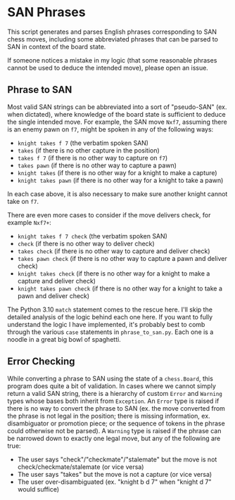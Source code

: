 # SAN Phrases
This script generates and parses English phrases corresponding to SAN chess moves, including some abbreviated phrases that can be parsed to SAN
in context of the board state.

If someone notices a mistake in my logic (that some reasonable phrases cannot be used to deduce the intended move), please open an issue.

## Phrase to SAN
Most valid SAN strings can be abbreviated into a sort of "pseudo-SAN" (ex. when dictated), where knowledge of the board state is sufficient to
deduce the single intended move. For example, the SAN move `Nxf7`, assuming there is an enemy pawn on `f7`, might be spoken in any of the 
following ways:
- `knight takes f 7` (the verbatim spoken SAN)
- `takes` (if there is no other capture in the position)
- `takes f 7` (if there is no other way to capture on `f7`)
- `takes pawn` (if there is no other way to capture a pawn)
- `knight takes` (if there is no other way for a knight to make a capture)
- `knight takes pawn` (if there is no other way for a knight to take a pawn)

In each case above, it is also necessary to make sure another knight cannot take on `f7`.

There are even more cases to consider if the move delivers check, for example `Nxf7+`:
- `knight takes f 7 check` (the verbatim spoken SAN)
- `check` (if there is no other way to deliver check)
- `takes check` (if there is no other way to capture and deliver check)
- `takes pawn check` (if there is no other way to capture a pawn and deliver check)
- `knight takes check` (if there is no other way for a knight to make a capture and deliver check)
- `knight takes pawn check` (if there is no other way for a knight to take a pawn and deliver check)

The Python 3.10 `match` statement comes to the rescue here. I'll skip the detailed analysis of the logic behind each one here. If you want to
fully understand the logic I have implemented, it's probably best to comb through the various `case` statements in `phrase_to_san.py`. Each one
is a noodle in a great big bowl of spaghetti.

## Error Checking
While converting a phrase to SAN using the state of a `chess.Board`, this program does quite a bit of validation. In cases where we cannot simply return
a valid SAN string, there is a hierarchy of custom `Error` and `Warning` types whose bases both inherit from `Exception`. An `Error` type is raised if there is 
no way to convert the phrase to SAN (ex. the move converted from the phrase is not legal in the position; there is missing information, ex. disambiguator or 
promotion piece; or the sequence of tokens in the phrase could otherwise not be parsed). A `Warning` type is raised if the phrase can be narrowed down to 
exactly one legal move, but any of the following are true:
- The user says "check"/"checkmate"/"stalemate" but the move is not check/checkmate/stalemate (or vice versa)
- The user says "takes" but the move is not a capture (or vice versa)
- The user over-disambiguated (ex. "knight b d 7" when "knight d 7" would suffice)

